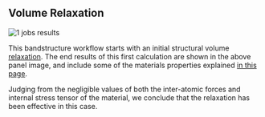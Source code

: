 <!-- TODO: GM to revise content -->

## Volume Relaxation

![1 jobs results](/images/1_jobs_results.png "1 jobs results")

This bandstructure workflow starts with an initial structural volume [relaxation](/workflows/addons/structural-relaxation.md). The end results of this first calculation are shown in the above panel image, and include some of the materials properties explained [in this page](/properties/properties.md).

Judging from the negligible values of both the inter-atomic forces and internal stress tensor of the material, we conclude that the relaxation has been effective in this case.
